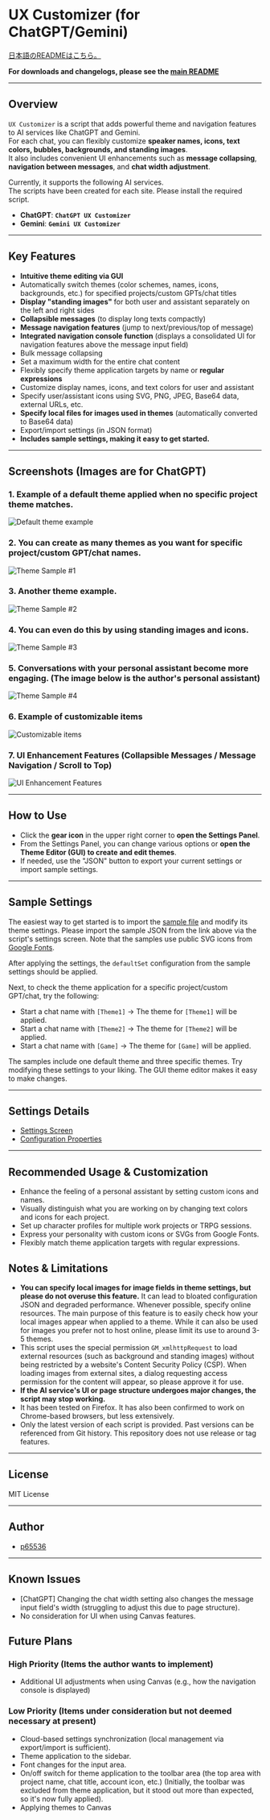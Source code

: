 # UX Customizer (for ChatGPT/Gemini)

[日本語のREADMEはこちら。](./README_ja.md)

**For downloads and changelogs, please see the [main README](../../README.md)**

---

## Overview

`UX Customizer` is a script that adds powerful theme and navigation features to AI services like ChatGPT and Gemini.  
For each chat, you can flexibly customize **speaker names, icons, text colors, bubbles, backgrounds, and standing images**.  
It also includes convenient UI enhancements such as **message collapsing**, **navigation between messages**, and **chat width adjustment**.

Currently, it supports the following AI services.  
The scripts have been created for each site. Please install the required script.

 - **ChatGPT**: **`ChatGPT UX Customizer`**
 - **Gemini**: **`Gemini UX Customizer`**

---

## Key Features

* **Intuitive theme editing via GUI**
* Automatically switch themes (color schemes, names, icons, backgrounds, etc.) for specified projects/custom GPTs/chat titles
* **Display "standing images"** for both user and assistant separately on the left and right sides
* **Collapsible messages** (to display long texts compactly)
* **Message navigation features** (jump to next/previous/top of message)
* **Integrated navigation console function** (displays a consolidated UI for navigation features above the message input field)
* Bulk message collapsing
* Set a maximum width for the entire chat content
* Flexibly specify theme application targets by name or **regular expressions**
* Customize display names, icons, and text colors for user and assistant
* Specify user/assistant icons using SVG, PNG, JPEG, Base64 data, external URLs, etc.
* **Specify local files for images used in themes** (automatically converted to Base64 data)
* Export/import settings (in JSON format)
* **Includes sample settings, making it easy to get started.**

---

## Screenshots (Images are for ChatGPT)

### 1. Example of a default theme applied when no specific project theme matches.

![Default theme example](./images/theme_sample_default.webp)

### 2. You can create as many themes as you want for specific project/custom GPT/chat names.

![Theme Sample #1](./images/theme_sample_theme1.webp)

### 3. Another theme example.

![Theme Sample #2](./images/theme_sample_theme2.webp)

### 4. You can even do this by using standing images and icons.

![Theme Sample #3](./images/theme_sample_game.webp)

### 5. Conversations with your personal assistant become more engaging. (The image below is the author's personal assistant)

![Theme Sample #4](./images/theme_sample_haruna.webp)

### 6. Example of customizable items

![Customizable items](./images/customizable_items.webp)

### 7. UI Enhancement Features (Collapsible Messages / Message Navigation / Scroll to Top)

![UI Enhancement Features](./images/features.webp)

---

## How to Use

* Click the **gear icon** in the upper right corner to **open the Settings Panel**.
* From the Settings Panel, you can change various options or **open the Theme Editor (GUI) to create and edit themes**.
* If needed, use the "JSON" button to export your current settings or import sample settings.

---

## Sample Settings

The easiest way to get started is to import the [sample file](https://raw.githubusercontent.com/p65536/AI-UX-Customizer/main/samples/UX-Customizer/theme_presets.json) and modify its theme settings.
Please import the sample JSON from the link above via the script's settings screen. Note that the samples use public SVG icons from [Google Fonts](https://fonts.google.com/icons).

After applying the settings, the `defaultSet` configuration from the sample settings should be applied.

Next, to check the theme application for a specific project/custom GPT/chat, try the following:

* Start a chat name with `[Theme1]` -> The theme for `[Theme1]` will be applied.
* Start a chat name with `[Theme2]` -> The theme for `[Theme2]` will be applied.
* Start a chat name with `[Game]` -> The theme for `[Game]` will be applied.

The samples include one default theme and three specific themes.
Try modifying these settings to your liking. The GUI theme editor makes it easy to make changes.

---

## Settings Details

-   [Settings Screen](./settings.md)
-   [Configuration Properties](./manual_json.md)

---

## Recommended Usage & Customization

  * Enhance the feeling of a personal assistant by setting custom icons and names.
  * Visually distinguish what you are working on by changing text colors and icons for each project.
  * Set up character profiles for multiple work projects or TRPG sessions.
  * Express your personality with custom icons or SVGs from Google Fonts.
  * Flexibly match theme application targets with regular expressions.

## Notes & Limitations

  * **You can specify local images for image fields in theme settings, but please do not overuse this feature.** It can lead to bloated configuration JSON and degraded performance. Whenever possible, specify online resources. The main purpose of this feature is to easily check how your local images appear when applied to a theme. While it can also be used for images you prefer not to host online, please limit its use to around 3-5 themes.
  * This script uses the special permission `GM_xmlhttpRequest` to load external resources (such as background and standing images) without being restricted by a website's Content Security Policy (CSP). When loading images from external sites, a dialog requesting access permission for the content will appear, so please approve it for use.
  * **If the AI service's UI or page structure undergoes major changes, the script may stop working.**
  * It has been tested on Firefox. It has also been confirmed to work on Chrome-based browsers, but less extensively.
  * Only the latest version of each script is provided. Past versions can be referenced from Git history. This repository does not use release or tag features.

-----

## License

MIT License

-----

## Author

  * [p65536](https://github.com/p65536)

-----

## Known Issues

  * [ChatGPT] Changing the chat width setting also changes the message input field's width (struggling to adjust this due to page structure).
  * No consideration for UI when using Canvas features.

## Future Plans

### High Priority (Items the author wants to implement)

  * Additional UI adjustments when using Canvas (e.g., how the navigation console is displayed)
  
### Low Priority (Items under consideration but not deemed necessary at present)

  * Cloud-based settings synchronization (local management via export/import is sufficient).
  * Theme application to the sidebar.
  * Font changes for the input area.
  * On/off switch for theme application to the toolbar area (the top area with project name, chat title, account icon, etc.) (Initially, the toolbar was excluded from theme application, but it stood out more than expected, so it's now fully applied).
  * Applying themes to Canvas
